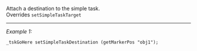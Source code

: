 Attach a destination to the simple task.<br>Overrides `setSimpleTaskTarget`


---
*Example 1:*
```sqf
_tskGoHere setSimpleTaskDestination (getMarkerPos "obj1");
```